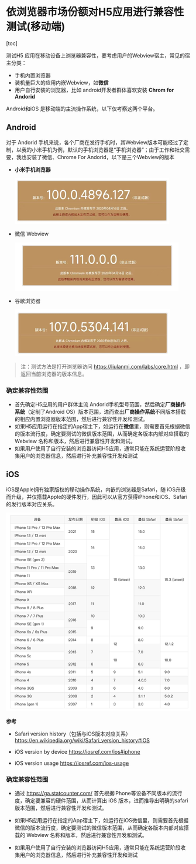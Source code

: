 # 依浏览器市场份额对H5应用进行兼容性测试(移动端)

[toc]

测试H5 应用在移动设备上浏览器兼容性，要考虑用户的Webview宿主，常见的宿主分类：

* 手机内置浏览器
* 装机量巨大的应用内嵌Webview，如**微信**
* 用户自行安装的浏览器，比如 android开发者群体喜欢安装 **Chrom for Andorid**

Android和iOS 是移动端的主流操作系统，以下仅考察这两个平台。

## Android

对于 Andorid 手机来说，各个厂商在发行手机时，其Webview版本可能经过了定制，以我的小米手机为例，默认的手机浏览器是“手机浏览器”；由于工作和社交需要，我也安装了微信、Chrome For Andorid，以下是三个Webview的版本

* **小米手机浏览器**

  ![image-20230327000324741](images/image-20230327000324741.png)


* 微信 Webview

  ![image-20230327000037687](images/image-20230327000037687.png)

* 谷歌浏览器

  ![image-20230327000222461](images/image-20230327000222461.png)



> 注：测试方法是打开浏览器访问 https://liulanmi.com/labs/core.html ，即返回当前浏览器的版本信息。

### 确定兼容性范围

* 首先确定H5应用的用户群体主流 Andorid手机型号范围，然后确定**厂商操作系统**（定制了Android OS）版本范围，进而查出**厂商操作系统**不同版本搭载的相应内置浏览器版本范围，然后进行兼容性开发和测试。
* 如果H5应用运行在指定的App宿主下，如运行在**微信**里，则需要首先根据微信的版本流行度，确定要测试的微信版本范围，从而确定各版本内部对应搭载的 Webview 名称和版本，然后进行兼容性开发和测试。
* 如果用户使用了自行安装的浏览器访问H5应用，通常只能在系统运营阶段收集用户的浏览器信息，然后进行补充兼容性开发和测试

## iOS

iOS是Apple拥有独家版权的移动操作系统，内嵌的浏览器是Safari，随 iOS升级而升级，并仅搭载Apple的硬件发行，因此可以从官方获得iPhone和iOS、Safari的发行版本对应关系。

<img src="images/image-20230327002056750.png" alt="image-20230327002056750" style="zoom:60%;" />

 **参考**

* Safari version history（包括与iOS版本对应关系） https://en.wikipedia.org/wiki/Safari_version_history#iOS
* iOS version by device  https://iosref.com/ios#iphone

* iOS version usage https://iosref.com/ios-usage 

### 确定兼容性范围

* 通过 https://ga.statcounter.com/ 首先根据iPhone等设备不同版本的流行度，确定要兼容的硬件范围，从而计算出 iOS 版本，进而推导出明确的safari版本范围，然后进行兼容性开发和测试。

* 如果H5应用运行在指定的App宿主下，如运行在iOS微信里，则需要首先根据微信的版本流行度，确定要测试的微信版本范围，从而确定各版本内部对应搭载的 Webview 名称和版本，然后进行兼容性开发和测试。
* 如果用户使用了自行安装的浏览器访问H5应用，通常只能在系统运营阶段收集用户的浏览器信息，然后进行补充兼容性开发和测试
